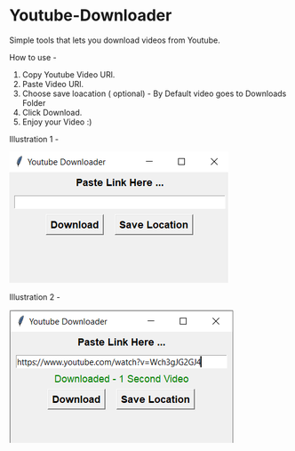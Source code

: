 # Youtube-Downloader
Simple tools that lets you download videos from Youtube.

How to use -
1. Copy Youtube Video URl.
2. Paste Video URl.
3. Choose save loacation ( optional) - By Default video goes to Downloads Folder
4. Click Download.
5. Enjoy your Video :)

Illustration 1 -

![](https://github.com/milannzz/Youtube-Downloader/blob/main/Images/PyDownloader.png)

Illustration 2 -

![](https://github.com/milannzz/Youtube-Downloader/blob/main/Images/PyDownloader1.png)
